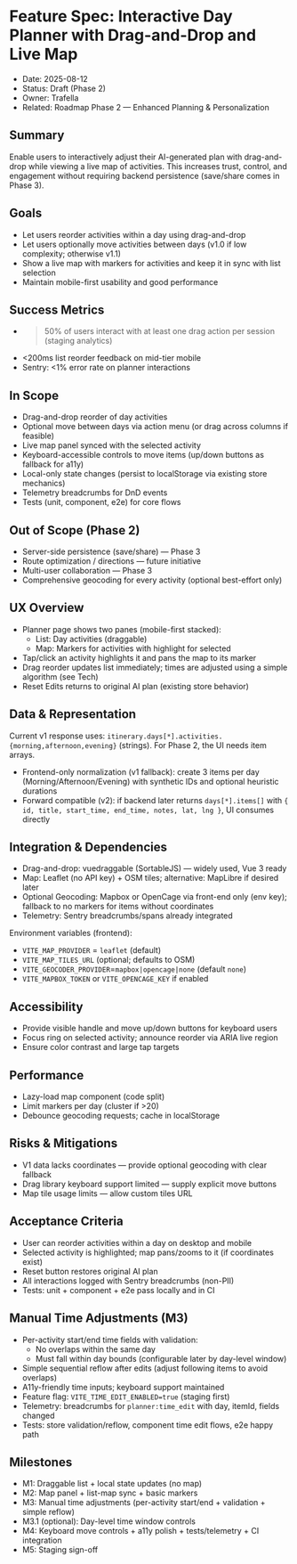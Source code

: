# Feature Spec: Interactive Day Planner with Drag-and-Drop and Live Map

- Date: 2025-08-12
- Status: Draft (Phase 2)
- Owner: Trafella
- Related: Roadmap Phase 2 — Enhanced Planning & Personalization

## Summary
Enable users to interactively adjust their AI-generated plan with drag-and-drop while viewing a live map of activities. This increases trust, control, and engagement without requiring backend persistence (save/share comes in Phase 3).

## Goals
- Let users reorder activities within a day using drag-and-drop
- Let users optionally move activities between days (v1.0 if low complexity; otherwise v1.1)
- Show a live map with markers for activities and keep it in sync with list selection
- Maintain mobile-first usability and good performance

## Success Metrics
- >50% of users interact with at least one drag action per session (staging analytics)
- <200ms list reorder feedback on mid-tier mobile
- Sentry: <1% error rate on planner interactions

## In Scope
- Drag-and-drop reorder of day activities
- Optional move between days via action menu (or drag across columns if feasible)
- Live map panel synced with the selected activity
- Keyboard-accessible controls to move items (up/down buttons as fallback for a11y)
- Local-only state changes (persist to localStorage via existing store mechanics)
- Telemetry breadcrumbs for DnD events
- Tests (unit, component, e2e) for core flows

## Out of Scope (Phase 2)
- Server-side persistence (save/share) — Phase 3
- Route optimization / directions — future initiative
- Multi-user collaboration — Phase 3
- Comprehensive geocoding for every activity (optional best-effort only)

## UX Overview
- Planner page shows two panes (mobile-first stacked):
  - List: Day activities (draggable)
  - Map: Markers for activities with highlight for selected
- Tap/click an activity highlights it and pans the map to its marker
- Drag reorder updates list immediately; times are adjusted using a simple algorithm (see Tech)
- Reset Edits returns to original AI plan (existing store behavior)

## Data & Representation
Current v1 response uses: `itinerary.days[*].activities.{morning,afternoon,evening}` (strings). For Phase 2, the UI needs item arrays.

- Frontend-only normalization (v1 fallback): create 3 items per day (Morning/Afternoon/Evening) with synthetic IDs and optional heuristic durations
- Forward compatible (v2): if backend later returns `days[*].items[]` with `{ id, title, start_time, end_time, notes, lat, lng }`, UI consumes directly

## Integration & Dependencies
- Drag-and-drop: vuedraggable (SortableJS) — widely used, Vue 3 ready
- Map: Leaflet (no API key) + OSM tiles; alternative: MapLibre if desired later
- Optional Geocoding: Mapbox or OpenCage via front-end only (env key); fallback to no markers for items without coordinates
- Telemetry: Sentry breadcrumbs/spans already integrated

Environment variables (frontend):
- `VITE_MAP_PROVIDER` = `leaflet` (default)
- `VITE_MAP_TILES_URL` (optional; defaults to OSM)
- `VITE_GEOCODER_PROVIDER`=`mapbox|opencage|none` (default `none`)
- `VITE_MAPBOX_TOKEN` or `VITE_OPENCAGE_KEY` if enabled

## Accessibility
- Provide visible handle and move up/down buttons for keyboard users
- Focus ring on selected activity; announce reorder via ARIA live region
- Ensure color contrast and large tap targets

## Performance
- Lazy-load map component (code split)
- Limit markers per day (cluster if >20)
- Debounce geocoding requests; cache in localStorage

## Risks & Mitigations
- V1 data lacks coordinates — provide optional geocoding with clear fallback
- Drag library keyboard support limited — supply explicit move buttons
- Map tile usage limits — allow custom tiles URL

## Acceptance Criteria
- User can reorder activities within a day on desktop and mobile
- Selected activity is highlighted; map pans/zooms to it (if coordinates exist)
- Reset button restores original AI plan
- All interactions logged with Sentry breadcrumbs (non-PII)
- Tests: unit + component + e2e pass locally and in CI

## Manual Time Adjustments (M3)
- Per-activity start/end time fields with validation:
  - No overlaps within the same day
  - Must fall within day bounds (configurable later by day-level window)
- Simple sequential reflow after edits (adjust following items to avoid overlaps)
- A11y-friendly time inputs; keyboard support maintained
- Feature flag: `VITE_TIME_EDIT_ENABLED=true` (staging first)
- Telemetry: breadcrumbs for `planner:time_edit` with day, itemId, fields changed
- Tests: store validation/reflow, component time edit flows, e2e happy path

## Milestones
- M1: Draggable list + local state updates (no map)
- M2: Map panel + list-map sync + basic markers
- M3: Manual time adjustments (per-activity start/end + validation + simple reflow)
- M3.1 (optional): Day-level time window controls
- M4: Keyboard move controls + a11y polish + tests/telemetry + CI integration
- M5: Staging sign-off

